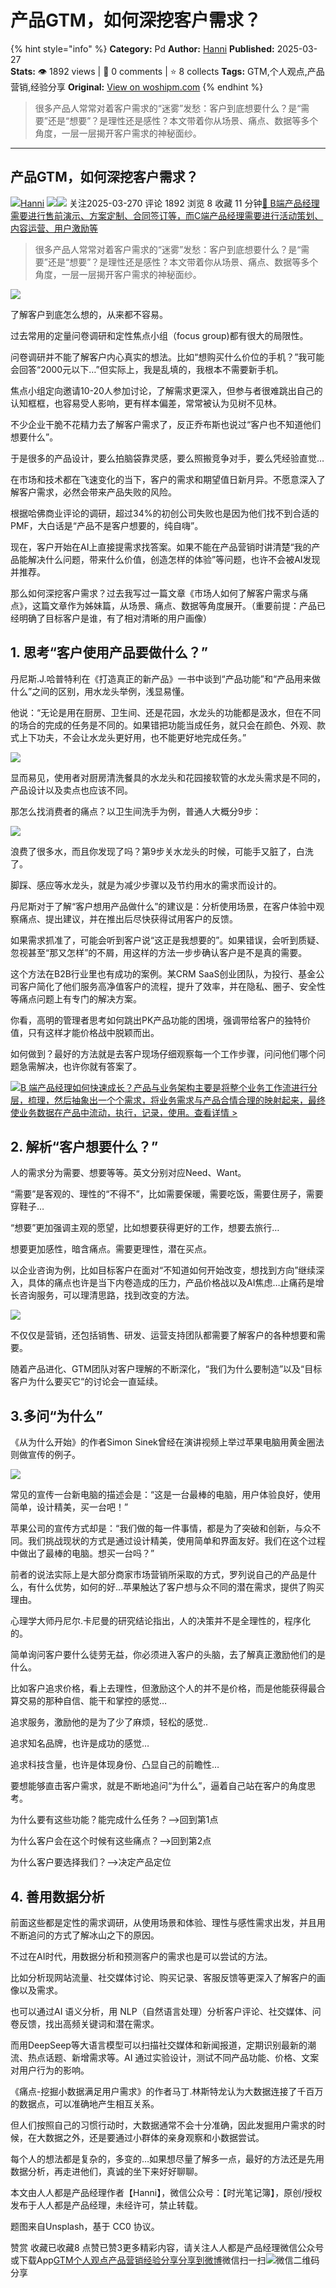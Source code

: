 # 产品GTM，如何深挖客户需求？
{% hint style="info" %}
**Category:** Pd
**Author:** [Hanni](https://www.woshipm.com/u/962739)
**Published:** 2025-03-27  
**Stats:** 👁️ 1892 views | 💬 0 comments | ⭐ 8 collects
**Tags:** GTM,个人观点,产品营销,经验分享
**Original:** [View on woshipm.com](https://www.woshipm.com/pd/6197877.html)
{% endhint %}
> 很多产品人常常对着客户需求的“迷雾”发愁：客户到底想要什么？是“需要”还是“想要”？是理性还是感性？本文带着你从场景、痛点、数据等多个角度，一层一层揭开客户需求的神秘面纱。

---

## 产品GTM，如何深挖客户需求？

[![](https://image.woshipm.com/wp-files/2020/11/ZMtLI7UBcH28Uvs9fAWw.jpg!/both/72x72)](https://www.woshipm.com/u/962739)[Hanni](https://www.woshipm.com/u/962739) ![](https://static.woshipm.com/tag/1121_1@2x.png)![](https://static.woshipm.com/tag/2105_1@2x.png) 关注2025-03-270 评论 1892 浏览 8 收藏 11 分钟[🔗 B端产品经理需要进行售前演示、方案定制、合同签订等，而C端产品经理需要进行活动策划、内容运营、用户激励等](https://ke.qidianla.com/courses/bcpm)

> 很多产品人常常对着客户需求的“迷雾”发愁：客户到底想要什么？是“需要”还是“想要”？是理性还是感性？本文带着你从场景、痛点、数据等多个角度，一层一层揭开客户需求的神秘面纱。

![](https://image.woshipm.com/2024/08/06/9984d592-53b2-11ef-861c-00163e142b65.jpg)

了解客户到底怎么想的，从来都不容易。

过去常用的定量问卷调研和定性焦点小组（focus group)都有很大的局限性。

问卷调研并不能了解客户内心真实的想法。比如“想购买什么价位的手机？”我可能会回答“2000元以下…”但实际上，我是乱填的，我根本不需要新手机。

焦点小组定向邀请10-20人参加讨论，了解需求更深入，但参与者很难跳出自己的认知框框，也容易受人影响，更有样本偏差，常常被认为见树不见林。

不少企业干脆不花精力去了解客户需求了，反正乔布斯也说过“客户也不知道他们想要什么”。

于是很多的产品设计，要么拍脑袋靠灵感，要么照搬竞争对手，要么凭经验直觉…

在市场和技术都在飞速变化的当下，客户的需求和期望值日新月异。不愿意深入了解客户需求，必然会带来产品失败的风险。

根据哈佛商业评论的调研，超过34%的初创公司失败也是因为他们找不到合适的PMF，大白话是“产品不是客户想要的，纯自嗨”。

现在，客户开始在AI上直接提需求找答案。如果不能在产品营销时讲清楚“我的产品能解决什么问题，带来什么价值，创造怎样的体验”等问题，也许不会被AI发现并推荐。

那么如何深挖客户需求？过去我写过一篇文章《市场人如何了解客户需求与痛点》，这篇文章作为姊妹篇，从场景、痛点、数据等角度展开。（重要前提：产品已经明确了目标客户是谁，有了相对清晰的用户画像）

## 1\. 思考“客户使用产品要做什么？”

丹尼斯.J.哈普特利在《打造真正的新产品》一书中谈到“产品功能”和“产品用来做什么”之间的区别，用水龙头举例，浅显易懂。

他说：“无论是用在厨房、卫生间、还是花园，水龙头的功能都是汲水，但在不同的场合的完成的任务是不同的。如果错把功能当成任务，就只会在颜色、外观、款式上下功夫，不会让水龙头更好用，也不能更好地完成任务。”

![](https://image.woshipm.com/2025/03/26/24f6c212-09fb-11f0-955e-00163e09d72f.png)

显而易见，使用者对厨房清洗餐具的水龙头和花园接软管的水龙头需求是不同的，产品设计以及卖点也应该不同。

那怎么找消费者的痛点？以卫生间洗手为例，普通人大概分9步：

![](https://image.woshipm.com/2025/03/26/25a85c7a-09fb-11f0-955e-00163e09d72f.jpg)

浪费了很多水，而且你发现了吗？第9步关水龙头的时候，可能手又脏了，白洗了。

脚踩、感应等水龙头，就是为减少步骤以及节约用水的需求而设计的。

丹尼斯对于了解“客户想用产品做什么”的建议是：分析使用场景，在客户体验中观察痛点、提出建议，并在推出后尽快获得试用客户的反馈。

如果需求抓准了，可能会听到客户说“这正是我想要的”。如果错误，会听到质疑、忽视甚至“那又怎样”的不屑，用这样的方法一步步确认客户是不是真的需要。

这个方法在B2B行业里也有成功的案例。某CRM SaaS创业团队，为投行、基金公司客户简化了他们服务高净值客户的流程，提升了效率，并在隐私、圈子、安全性等痛点问题上有专门的解决方案。

你看，高明的管理者思考如何跳出PK产品功能的困境，强调带给客户的独特价值，只有这样才能价格战中脱颖而出。

如何做到？最好的方法就是去客户现场仔细观察每一个工作步骤，问问他们哪个问题急需解决，也许你就有答案了。

[![](https://image.woshipm.com/2023/08/02/a53a469e-30e3-11ee-88e7-00163e0b5ff3.png)B 端产品经理如何快速成长？产品与业务架构主要是将整个业务工作流进行分层，梳理，然后抽象出一个个需求，将业务需求与产品合情合理的映射起来，最终使业务数据在产品中流动，执行，记录，使用。查看详情 >](https://ke.qidianla.com/courses/bcpm)

## 2\. 解析“客户想要什么？”

人的需求分为需要、想要等等。英文分别对应Need、Want。

“需要”是客观的、理性的“不得不”，比如需要保暖，需要吃饭，需要住房子，需要穿鞋子…

“想要”更加强调主观的愿望，比如想要获得更好的工作，想要去旅行…

想要更加感性，暗含痛点。需要更理性，潜在买点。

以企业咨询为例，比如目标客户在面对“不知道如何开始改变，想找到方向”继续深入，具体的痛点也许是当下内卷造成的压力，产品价格战以及AI焦虑…止痛药是增长咨询服务，可以理清思路，找到改变的方法。

![](https://image.woshipm.com/2025/03/26/2658b3fe-09fb-11f0-955e-00163e09d72f.png)

不仅仅是营销，还包括销售、研发、运营支持团队都需要了解客户的各种想要和需要。

随着产品进化、GTM团队对客户理解的不断深化，“我们为什么要制造”以及“目标客户为什么要买它“的讨论会一直延续。

## 3.多问“为什么”

《从为什么开始》的作者Simon Sinek曾经在演讲视频上举过苹果电脑用黄金圈法则做宣传的例子。

![](https://image.woshipm.com/2025/03/26/271bfea4-09fb-11f0-955e-00163e09d72f.png)

常见的宣传一台新电脑的描述会是：“这是一台最棒的电脑，用户体验良好，使用简单，设计精美，买一台吧！”

苹果公司的宣传方式却是：“我们做的每一件事情，都是为了突破和创新，与众不同。我们挑战现状的方式是通过设计精美，使用简单和界面友好。我们在这个过程中做出了最棒的电脑。想买一台吗？”

前者的说法实际上是大部分商家市场营销所采取的方式，罗列说自己的产品是什么，有什么优势，如何的好…苹果触达了客户想与众不同的潜在需求，提供了购买理由。

心理学大师丹尼尔.卡尼曼的研究结论指出，人的决策并不是全理性的，程序化的。

简单询问客户要什么徒劳无益，你必须进入客户的头脑，去了解真正激励他们的是什么。

比如客户追求价格，看上去理性，但激励这个人的并不是价格，而是他能获得最合算交易的那种自信、能干和掌控的感觉…

追求服务，激励他的是为了少了麻烦，轻松的感觉..

追求知名品牌，也许是成功的感觉…

追求科技含量，也许是体现身份、凸显自己的前瞻性…

要想能够直击客户需求，就是不断地追问“为什么”，逼着自己站在客户的角度思考。

为什么要有这些功能？能完成什么任务？—>回到第1点

为什么客户会在这个时候有这些痛点？—>回到第2点

为什么客户要选择我们？—>决定产品定位

## 4\. 善用数据分析

前面这些都是定性的需求调研，从使用场景和体验、理性与感性需求出发，并且用不断追问的方式了解冰山之下的原因。

不过在AI时代，用数据分析和预测客户的需求也是可以尝试的方法。

比如分析现网站流量、社交媒体讨论、购买记录、客服反馈等更深入了解客户的画像以及需求。

也可以通过AI 语义分析，用 NLP（自然语言处理）分析客户评论、社交媒体、问卷反馈，找出高频关键词和潜在需求。

而用DeepSeep等大语言模型可以扫描社交媒体和新闻报道，定期识别最新的潮流、热点话题、新增需求等。AI 通过实验设计，测试不同产品功能、价格、文案对用户行为的影响。

《痛点-挖掘小数据满足用户需求》的作者马丁.林斯特龙认为大数据连接了千百万的数据点，可以准确地产生相互关系。

但人们按照自己的习惯行动时，大数据通常不会十分准确，因此发掘用户需求的时候，在大数据之外，还是要通过小群体的亲身观察和小数据尝试。

每个人的想法都是复杂的，多变的…如果想尽量了解多一点，最好的方法还是先用数据分析，再走进他们，真诚的坐下来好好聊聊。

本文由人人都是产品经理作者【Hanni】，微信公众号：【时光笔记簿】，原创/授权 发布于人人都是产品经理，未经许可，禁止转载。

题图来自Unsplash，基于 CC0 协议。

赞赏 收藏已收藏8 点赞已赞3更多精彩内容，请关注人人都是产品经理微信公众号或下载App[GTM](https://www.woshipm.com/tag/gtm)[个人观点](https://www.woshipm.com/tag/%e4%b8%aa%e4%ba%ba%e8%a7%82%e7%82%b9)[产品营销](https://www.woshipm.com/tag/%e4%ba%a7%e5%93%81%e8%90%a5%e9%94%80)[经验分享](https://www.woshipm.com/tag/%e7%bb%8f%e9%aa%8c%e5%88%86%e4%ba%ab)[分享到微博](https://service.weibo.com/share/share.php?appkey=2775287854&title=产品GTM，如何深挖客户需求？&url=https://www.woshipm.com/pd/6197877.html&pic=https://image.woshipm.com/2024/08/06/9984d592-53b2-11ef-861c-00163e142b65.jpg)微信扫一扫![微信二维码](https://api.pwmqr.com/qrcode/create/?url=https://www.woshipm.com/pd/6197877.html)分享
